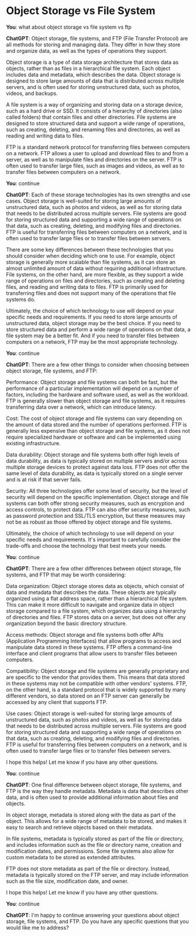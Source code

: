 # Object Storage vs File System
**You**: what about object storage vs file system vs ftp

**ChatGPT**: Object storage, file systems, and FTP (File Transfer Protocol) are all methods for storing and managing data. They differ in how they store and organize data, as well as the types of operations they support.

Object storage is a type of data storage architecture that stores data as objects, rather than as files in a hierarchical file system. Each object includes data and metadata, which describes the data. Object storage is designed to store large amounts of data that is distributed across multiple servers, and is often used for storing unstructured data, such as photos, videos, and backups.

A file system is a way of organizing and storing data on a storage device, such as a hard drive or SSD. It consists of a hierarchy of directories (also called folders) that contain files and other directories. File systems are designed to store structured data and support a wide range of operations, such as creating, deleting, and renaming files and directories, as well as reading and writing data to files.

FTP is a standard network protocol for transferring files between computers on a network. FTP allows a user to upload and download files to and from a server, as well as to manipulate files and directories on the server. FTP is often used to transfer large files, such as images and videos, as well as to transfer files between computers on a network.

**You**: continue

**ChatGPT**: Each of these storage technologies has its own strengths and use cases. Object storage is well-suited for storing large amounts of unstructured data, such as photos and videos, as well as for storing data that needs to be distributed across multiple servers. File systems are good for storing structured data and supporting a wide range of operations on that data, such as creating, deleting, and modifying files and directories. FTP is useful for transferring files between computers on a network, and is often used to transfer large files or to transfer files between servers.

There are some key differences between these technologies that you should consider when deciding which one to use. For example, object storage is generally more scalable than file systems, as it can store an almost unlimited amount of data without requiring additional infrastructure. File systems, on the other hand, are more flexible, as they support a wide range of operations on files and directories, such as creating and deleting files, and reading and writing data to files. FTP is primarily used for transferring files and does not support many of the operations that file systems do.

Ultimately, the choice of which technology to use will depend on your specific needs and requirements. If you need to store large amounts of unstructured data, object storage may be the best choice. If you need to store structured data and perform a wide range of operations on that data, a file system may be a better fit. And if you need to transfer files between computers on a network, FTP may be the most appropriate technology.

**You**: continue

**ChatGPT**: There are a few other things to consider when choosing between object storage, file systems, and FTP:

Performance: Object storage and file systems can both be fast, but the performance of a particular implementation will depend on a number of factors, including the hardware and software used, as well as the workload. FTP is generally slower than object storage and file systems, as it requires transferring data over a network, which can introduce latency.

Cost: The cost of object storage and file systems can vary depending on the amount of data stored and the number of operations performed. FTP is generally less expensive than object storage and file systems, as it does not require specialized hardware or software and can be implemented using existing infrastructure.

Data durability: Object storage and file systems both offer high levels of data durability, as data is typically stored on multiple servers and/or across multiple storage devices to protect against data loss. FTP does not offer the same level of data durability, as data is typically stored on a single server and is at risk if that server fails.

Security: All three technologies offer some level of security, but the level of security will depend on the specific implementation. Object storage and file systems can both offer strong security measures, such as encryption and access controls, to protect data. FTP can also offer security measures, such as password protection and SSL/TLS encryption, but these measures may not be as robust as those offered by object storage and file systems.

Ultimately, the choice of which technology to use will depend on your specific needs and requirements. It's important to carefully consider the trade-offs and choose the technology that best meets your needs.

**You**: continue

**ChatGPT**: There are a few other differences between object storage, file systems, and FTP that may be worth considering:

Data organization: Object storage stores data as objects, which consist of data and metadata that describes the data. These objects are typically organized using a flat address space, rather than a hierarchical file system. This can make it more difficult to navigate and organize data in object storage compared to a file system, which organizes data using a hierarchy of directories and files. FTP stores data on a server, but does not offer any organization beyond the basic directory structure.

Access methods: Object storage and file systems both offer APIs (Application Programming Interfaces) that allow programs to access and manipulate data stored in these systems. FTP offers a command-line interface and client programs that allow users to transfer files between computers.

Compatibility: Object storage and file systems are generally proprietary and are specific to the vendor that provides them. This means that data stored in these systems may not be compatible with other vendors' systems. FTP, on the other hand, is a standard protocol that is widely supported by many different vendors, so data stored on an FTP server can generally be accessed by any client that supports FTP.

Use cases: Object storage is well-suited for storing large amounts of unstructured data, such as photos and videos, as well as for storing data that needs to be distributed across multiple servers. File systems are good for storing structured data and supporting a wide range of operations on that data, such as creating, deleting, and modifying files and directories. FTP is useful for transferring files between computers on a network, and is often used to transfer large files or to transfer files between servers.

I hope this helps! Let me know if you have any other questions.

**You**: continue

**ChatGPT**: One final difference between object storage, file systems, and FTP is the way they handle metadata. Metadata is data that describes other data, and is often used to provide additional information about files and objects.

In object storage, metadata is stored along with the data as part of the object. This allows for a wide range of metadata to be stored, and makes it easy to search and retrieve objects based on their metadata.

In file systems, metadata is typically stored as part of the file or directory, and includes information such as the file or directory name, creation and modification dates, and permissions. Some file systems also allow for custom metadata to be stored as extended attributes.

FTP does not store metadata as part of the file or directory. Instead, metadata is typically stored on the FTP server, and may include information such as the file size, modification date, and owner.

I hope this helps! Let me know if you have any other questions.

**You**: continue

**ChatGPT**: I'm happy to continue answering your questions about object storage, file systems, and FTP. Do you have any specific questions that you would like me to address?

